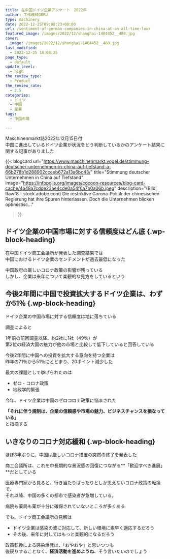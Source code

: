 ```yaml
---
title: 在中国ドイツ企業アンケート　2022年
author: 工作機械GURU
type: machinery
date: 2022-12-25T09:08:23+00:00
url: /sentiment-of-german-companies-in-china-at-an-all-time-low/
featured_image: /images/2022/12/shanghai-1484452__480.jpg
cover:
  image: /images/2022/12/shanghai-1484452__480.jpg
last_modified:
  - 2022-12-25 18:08:25
page_type:
  - default
update_level:
  - high
the_review_type:
  - Product
the_review_rate:
  - 2.5
categories:
  - ドイツ
  - 中国
  - 産業
tags:
  - 中国市場

---
```

Maschinenmarkt誌2022年12月15日付  
中国に進出しているドイツ企業が状況をどう判断しているかのアンケート結果に関する記事がありました

{{< blogcard
url="https://www.maschinenmarkt.vogel.de/stimmung-deutscher-unternehmen-in-china-auf-tiefstand-a-66b278b1d288902cceeb672a13a6bc43/"
title="Stimmung deutscher Unternehmen in China auf Tiefstand"
image="https://infopolis.org/images/cocoon-resources/blog-card-cache/4a48a7cdde23ae4cde0a54f6a7b0a06b.jpeg"
description="(Bild: Rawf8 - stock.adobe.com) Die restriktive Corona-Politik der chinesischen Regierung hat ihre Spuren hinterlassen. Doch die Unternehmen blicken optimistisc..."
>}} 

## ドイツ企業の中国市場に対する信頼度はどん底 {.wp-block-heading}

在中国ドイツ商工会議所が発表した調査結果では  
中国におけるドイツ企業のセンチメントが過去最低になった

中国政府の厳しいコロナ政策の影響が残っている  
しかし、企業は来年について楽観的な見方をしているという

## 今後2年間に中国で投資拡大するドイツ企業は、わずか51％ {.wp-block-heading}

ドイツ企業の中国市場に対する信頼度は地に落ちている

調査によると

1年前の前回調査以降、約2社に1社（49％）が  
第2位の経済大国の魅力が他の市場と比較して低下していると回答している

今後2年間に中国への投資を拡大する意向を持つ企業は  
昨年の71％から51％にとどまり、20ポイント減少した

最大の課題として挙げられたのは

<ul class="wp-block-list">
  <li>
    ゼロ・コロナ政策
  </li>
  <li>
    地政学的緊張
  </li>
</ul>

今年、ドイツ企業は中国のゼロコロナ政策に悩まされた

**<span class="fz-20px"><span class="marker-under">「それに伴う規制は、企業の信頼感や市場の魅力、ビジネスチャンスを損なっている」</span></span>**  
と指摘する

## いきなりのコロナ対応緩和 {.wp-block-heading}

ほぼ3年ぶりに、中国は厳しいコロナ措置の突然の終了を発表した

商工会議所は、これを中長期的な景況感の回復につながる**<span class="fz-20px"><span class="marker-under">「歓迎すべき進展」</span></span>**だとしている

医療専門家から見ると、行き当たりばったりとしか思えないコロナ政策の転換で、  
それ以降、中国の多くの都市で感染者が急増している。

病院も薬局も薬が十分に確保されていないところが多くある

でも、ドイツ商工会議所の見解は

<ul class="wp-block-list">
  <li>
    ドイツ企業は感染の波に対応して、新しい環境に素早く適応するだろう
  </li>
  <li>
    その後、来年に対してはもっと楽観的になるだろう
  </li>
</ul>

政策転換による感染爆発は、「おやおや」と思いつつも  
後戻りすることなく、**<span class="fz-20px"><span class="marker">経済活動を進めようね</span></span>**、そう言いたいのでしょう